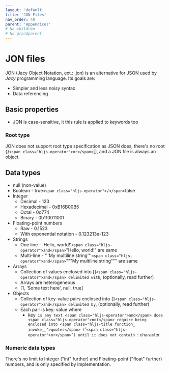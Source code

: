 ```yaml
---
layout: 'default'
title: 'JON Files'
nav_order: 40
parent: 'Appendices'
# No children
# No grandparent
---
```


# JON files

JON (Jacy Object Notation, ext.: <span class="inline-code highlight-jc hljs"><span class="hljs-operator">.</span>jon</span>) is an alternative for JSON used by *Jacy* programming language.
Its goals are:

- Simpler and less noisy syntax
- Data referencing

## Basic properties

- JON is case-sensitive, it this rule is applied to keywords too

### Root type

JON does not support root type specification as JSON does, there's no root <span class="inline-code highlight-jc hljs">{}` <span class="hljs-operator">or</span> `[]</span>, and a JON file is always an object.

## Data types

- <span class="inline-code highlight-jc hljs">null</span> (non-value)
- Boolean - <span class="inline-code highlight-jc hljs"><span class="hljs-literal">true</span>`<span class="hljs-operator">/</span>`<span class="hljs-literal">false</span></span>
- Integer
  - Decimal - <span class="inline-code highlight-jc hljs"><span class="hljs-number">123</span></span>
  - Hexadecimal - <span class="inline-code highlight-jc hljs"><span class="hljs-number">0xB16B00B5</span></span>
  - Octal - <span class="inline-code highlight-jc hljs"><span class="hljs-number">0o774</span></span>
  - Binary - <span class="inline-code highlight-jc hljs"><span class="hljs-number">0b110011001</span></span>
- Floating-point numbers
  - Raw - <span class="inline-code highlight-jc hljs"><span class="hljs-number">0.1523</span></span>
  - With exponential notation - <span class="inline-code highlight-jc hljs"><span class="hljs-number">0.123213e-123</span></span>
- Strings
  - One line - <span class="inline-code highlight-jc hljs"><span class="hljs-symbol">&#x27;Hello</span>, w<span class="hljs-operator">or</span>ld!&#x27;` <span class="hljs-operator">and</span> `<span class="hljs-string">&quot;Hello, world!&quot;</span></span> are same
  - Multi-line - <span class="inline-code highlight-jc hljs"><span class="hljs-string">&#x27;&#x27;&#x27;</span>My multiline string<span class="hljs-string">&#x27;&#x27;&#x27;</span>` <span class="hljs-operator">and</span> `<span class="hljs-string">&quot;&quot;</span><span class="hljs-string">&quot;My multiline string&quot;</span><span class="hljs-string">&quot;&quot;</span></span> are same
- Arrays
  - Collection of values enclosed into <span class="inline-code highlight-jc hljs">[]` <span class="hljs-operator">and</span> delimited with `,</span> (optionally, read further)
  - Arrays are heterogeneous
  - <span class="inline-code highlight-jc hljs">[<span class="hljs-number">1</span>, <span class="hljs-symbol">&#x27;Some</span> text here&#x27;, null, <span class="hljs-literal">true</span>]</span>
- Objects
  - Collection of key-value pairs enclosed into <span class="inline-code highlight-jc hljs">{}` <span class="hljs-operator">and</span> delimited by `,</span> (optionally, read further)
  - Each pair is <span class="inline-code highlight-jc hljs">key: value</span> where
    - <span class="inline-code highlight-jc hljs">key` is any text <span class="hljs-operator">and</span> does <span class="hljs-operator">not</span> require being enclosed into <span class="hljs-title function_ invoke__">quotes</span> (`&#x27;` <span class="hljs-operator">or</span> `<span class="hljs-string">&quot;`) until it does not contain `:</span></span> character

### Numeric data types

There's no limit to Integer ("int" further) and Floating-point ("float" further) numbers, and is only specified by implementation.
<div class="nav-btn-block">
    
    
</div>
